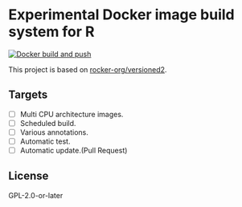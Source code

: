 # Experimental Docker image build system for R

[![Docker build and push](https://github.com/eitsupi/r-ver/actions/workflows/docker-build-push.yml/badge.svg)](https://github.com/eitsupi/r-ver/actions/workflows/docker-build-push.yml)

This project is based on [rocker-org/versioned2](https://github.com/rocker-org/rocker-versioned2).

## Targets

- [ ] Multi CPU architecture images.
- [ ] Scheduled build.
- [ ] Various annotations.
- [ ] Automatic test.
- [ ] Automatic update.(Pull Request)

## License

GPL-2.0-or-later
